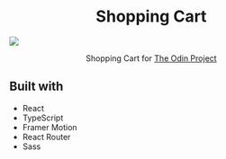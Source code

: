 <h1 align="center">Shopping Cart</h1>

![](/assets/presentation.png)

<p align="center">
  Shopping Cart for <a href="https://www.theodinproject.com/">The Odin Project</a>
</p>



## Built with

- React
- TypeScript
- Framer Motion
- React Router
- Sass



